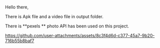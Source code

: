 Hello there,

There is Apk file and a video file in output folder. 

There is **pexels ** photo API has been used on this project. 


https://github.com/user-attachments/assets/8c3f4d6d-c377-45a7-9b20-716b55b8baf7

